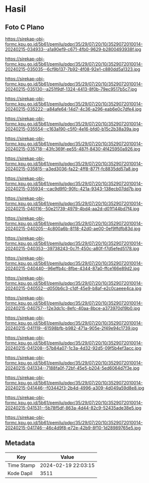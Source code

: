# Hasil

## Foto C Plano

https://sirekap-obj-formc.kpu.go.id/5b61/pemilu/pdpr/35/29/07/20/10/3529072010014-20240215-034933--a1a90ef9-c671-4fb0-9629-b2800493938f.jpg

https://sirekap-obj-formc.kpu.go.id/5b61/pemilu/pdpr/35/29/07/20/10/3529072010014-20240215-035035--6cf9b137-7b92-4f08-92e1-c880dd5a1323.jpg

https://sirekap-obj-formc.kpu.go.id/5b61/pemilu/pdpr/35/29/07/20/10/3529072010014-20240215-035130--a251f9df-1324-4413-8f0b-79ec9517b5c7.jpg

https://sirekap-obj-formc.kpu.go.id/5b61/pemilu/pdpr/35/29/07/20/10/3529072010014-20240215-035222--a84afe64-14d7-4c36-a296-eab6e0c7dfe4.jpg

https://sirekap-obj-formc.kpu.go.id/5b61/pemilu/pdpr/35/29/07/20/10/3529072010014-20240215-035554--c163a190-c5f0-4e16-bfd0-b15c2b38a39a.jpg

https://sirekap-obj-formc.kpu.go.id/5b61/pemilu/pdpr/35/29/07/20/10/3529072010014-20240215-035718--43fc369f-ee55-487f-8430-4f425950a926.jpg

https://sirekap-obj-formc.kpu.go.id/5b61/pemilu/pdpr/35/29/07/20/10/3529072010014-20240215-035815--a3ed3036-fa22-4ff8-877f-fc8835dd57a8.jpg

https://sirekap-obj-formc.kpu.go.id/5b61/pemilu/pdpr/35/29/07/20/10/3529072010014-20240215-035934--cac9d9f0-90fc-421a-9343-138ecb07dd7b.jpg

https://sirekap-obj-formc.kpu.go.id/5b61/pemilu/pdpr/35/29/07/20/10/3529072010014-20240215-040116--50e21739-4979-4bd4-aa2d-d01f144bd7f4.jpg

https://sirekap-obj-formc.kpu.go.id/5b61/pemilu/pdpr/35/29/07/20/10/3529072010014-20240215-040205--4c800a6b-8118-42d0-ae00-0ef9ffdfb83d.jpg

https://sirekap-obj-formc.kpu.go.id/5b61/pemilu/pdpr/35/29/07/20/10/3529072010014-20240215-040353--39738243-0c7f-450c-a80f-f7d5efed5178.jpg

https://sirekap-obj-formc.kpu.go.id/5b61/pemilu/pdpr/35/29/07/20/10/3529072010014-20240215-040440--96effb4c-8fbe-4344-87a0-ffce166e89d2.jpg

https://sirekap-obj-formc.kpu.go.id/5b61/pemilu/pdpr/35/29/07/20/10/3529072010014-20240215-040552--d050b6c3-c1df-45e9-b8af-e2c0caeee4ca.jpg

https://sirekap-obj-formc.kpu.go.id/5b61/pemilu/pdpr/35/29/07/20/10/3529072010014-20240215-040757--12e3dc1c-8efc-40aa-8bce-a373970d19b0.jpg

https://sirekap-obj-formc.kpu.go.id/5b61/pemilu/pdpr/35/29/07/20/10/3529072010014-20240215-041119--61598bfb-b982-471a-905e-2f49e94c1739.jpg

https://sirekap-obj-formc.kpu.go.id/5b61/pemilu/pdpr/35/29/07/20/10/3529072010014-20240215-041208--57b84a07-1c3a-4d32-92d5-09f5b4ef3acc.jpg

https://sirekap-obj-formc.kpu.go.id/5b61/pemilu/pdpr/35/29/07/20/10/3529072010014-20240215-041334--7188fa0f-72bf-45e5-b204-5ed6064d7f3e.jpg

https://sirekap-obj-formc.kpu.go.id/5b61/pemilu/pdpr/35/29/07/20/10/3529072010014-20240215-041446--f03442f3-2b4d-4996-a309-4d049a59d8e8.jpg

https://sirekap-obj-formc.kpu.go.id/5b61/pemilu/pdpr/35/29/07/20/10/3529072010014-20240215-041531--5b78f5df-863a-4d44-82c9-52435ade38e5.jpg

https://sirekap-obj-formc.kpu.go.id/5b61/pemilu/pdpr/35/29/07/20/10/3529072010014-20240215-041746--46c4d9f8-e72e-42b9-8f10-1d28989765e5.jpg


## Metadata

| Key        | Value               |
| ---------- | ------------------- |
| Time Stamp | 2024-02-19 22:03:15 |
| Kode Dapil | 3511                |



